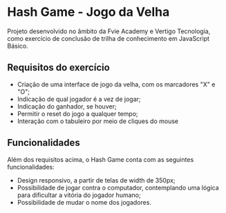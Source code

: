 # Hash Game - Jogo da Velha

Projeto desenvolvido no âmbito da Fvie Academy e Vertigo Tecnologia, como exercício de conclusão de trilha de conhecimento em JavaScript Básico.

## Requisitos do exercício
- Criação de uma interface de jogo da velha, com os marcadores "X" e "O";
- Indicação de qual jogador é a vez de jogar;
- Indicação do ganhador, se houver;
- Permitir o reset do jogo a qualquer tempo;
- Interação com o tabuleiro por meio de cliques do mouse

## Funcionalidades
Além dos requisitos acima, o Hash Game conta com as seguintes funcionalidades:
- Design responsivo, a partir de telas de width de 350px;
- Possibilidade de jogar contra o computador, contemplando uma lógica para dificultar a vitória do jogador humano;
- Possibilidade de mudar o nome dos jogadores.